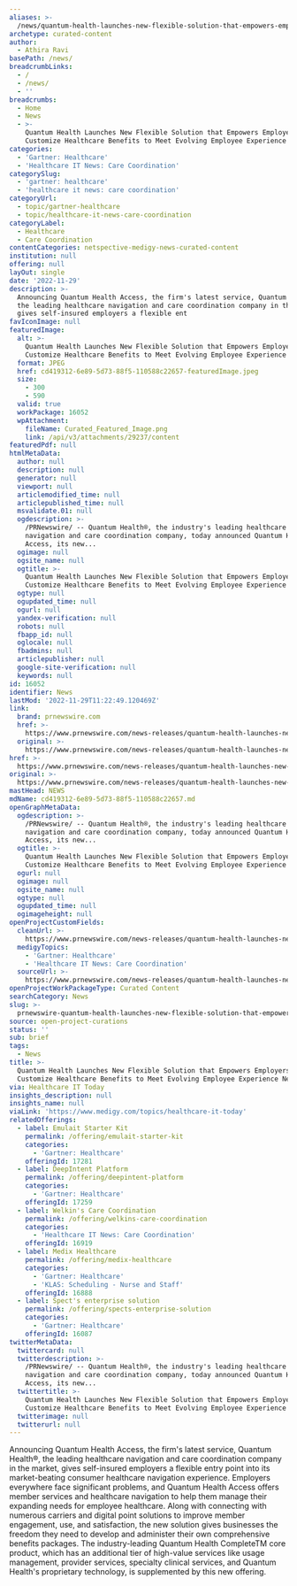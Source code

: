 ```yaml
---
aliases: >-
  /news/quantum-health-launches-new-flexible-solution-that-empowers-employers-to-customize-healthcare-benefits-to-meet-evolving-employee-experience-needs
archetype: curated-content
author:
  - Athira Ravi
basePath: /news/
breadcrumbLinks:
  - /
  - /news/
  - ''
breadcrumbs:
  - Home
  - News
  - >-
    Quantum Health Launches New Flexible Solution that Empowers Employers to
    Customize Healthcare Benefits to Meet Evolving Employee Experience Needs
categories:
  - 'Gartner: Healthcare'
  - 'Healthcare IT News: Care Coordination'
categorySlug:
  - 'gartner: healthcare'
  - 'healthcare it news: care coordination'
categoryUrl:
  - topic/gartner-healthcare
  - topic/healthcare-it-news-care-coordination
categoryLabel:
  - Healthcare
  - Care Coordination
contentCategories: netspective-medigy-news-curated-content
institution: null
offering: null
layOut: single
date: '2022-11-29'
description: >-
  Announcing Quantum Health Access, the firm's latest service, Quantum Health®,
  the leading healthcare navigation and care coordination company in the market,
  gives self-insured employers a flexible ent
favIconImage: null
featuredImage:
  alt: >-
    Quantum Health Launches New Flexible Solution that Empowers Employers to
    Customize Healthcare Benefits to Meet Evolving Employee Experience Needs
  format: JPEG
  href: cd419312-6e89-5d73-88f5-110588c22657-featuredImage.jpeg
  size:
    - 300
    - 590
  valid: true
  workPackage: 16052
  wpAttachment:
    fileName: Curated_Featured_Image.png
    link: /api/v3/attachments/29237/content
featuredPdf: null
htmlMetaData:
  author: null
  description: null
  generator: null
  viewport: null
  articlemodified_time: null
  articlepublished_time: null
  msvalidate.01: null
  ogdescription: >-
    /PRNewswire/ -- Quantum Health®, the industry's leading healthcare
    navigation and care coordination company, today announced Quantum Health
    Access, its new...
  ogimage: null
  ogsite_name: null
  ogtitle: >-
    Quantum Health Launches New Flexible Solution that Empowers Employers to
    Customize Healthcare Benefits to Meet Evolving Employee Experience Needs
  ogtype: null
  ogupdated_time: null
  ogurl: null
  yandex-verification: null
  robots: null
  fbapp_id: null
  oglocale: null
  fbadmins: null
  articlepublisher: null
  google-site-verification: null
  keywords: null
id: 16052
identifier: News
lastMod: '2022-11-29T11:22:49.120469Z'
link:
  brand: prnewswire.com
  href: >-
    https://www.prnewswire.com/news-releases/quantum-health-launches-new-flexible-solution-that-empowers-employers-to-customize-healthcare-benefits-to-meet-evolving-employee-experience-needs-301677843.html
  original: >-
    https://www.prnewswire.com/news-releases/quantum-health-launches-new-flexible-solution-that-empowers-employers-to-customize-healthcare-benefits-to-meet-evolving-employee-experience-needs-301677843.html
href: >-
  https://www.prnewswire.com/news-releases/quantum-health-launches-new-flexible-solution-that-empowers-employers-to-customize-healthcare-benefits-to-meet-evolving-employee-experience-needs-301677843.html
original: >-
  https://www.prnewswire.com/news-releases/quantum-health-launches-new-flexible-solution-that-empowers-employers-to-customize-healthcare-benefits-to-meet-evolving-employee-experience-needs-301677843.html
mastHead: NEWS
mdName: cd419312-6e89-5d73-88f5-110588c22657.md
openGraphMetaData:
  ogdescription: >-
    /PRNewswire/ -- Quantum Health®, the industry's leading healthcare
    navigation and care coordination company, today announced Quantum Health
    Access, its new...
  ogtitle: >-
    Quantum Health Launches New Flexible Solution that Empowers Employers to
    Customize Healthcare Benefits to Meet Evolving Employee Experience Needs
  ogurl: null
  ogimage: null
  ogsite_name: null
  ogtype: null
  ogupdated_time: null
  ogimageheight: null
openProjectCustomFields:
  cleanUrl: >-
    https://www.prnewswire.com/news-releases/quantum-health-launches-new-flexible-solution-that-empowers-employers-to-customize-healthcare-benefits-to-meet-evolving-employee-experience-needs-301677843.html
  medigyTopics:
    - 'Gartner: Healthcare'
    - 'Healthcare IT News: Care Coordination'
  sourceUrl: >-
    https://www.prnewswire.com/news-releases/quantum-health-launches-new-flexible-solution-that-empowers-employers-to-customize-healthcare-benefits-to-meet-evolving-employee-experience-needs-301677843.html
openProjectWorkPackageType: Curated Content
searchCategory: News
slug: >-
  prnewswire-quantum-health-launches-new-flexible-solution-that-empowers-employers-to-customize-healthcare-benefits-to-meet-evolving-employee-experience-needs
source: open-project-curations
status: ''
sub: brief
tags:
  - News
title: >-
  Quantum Health Launches New Flexible Solution that Empowers Employers to
  Customize Healthcare Benefits to Meet Evolving Employee Experience Needs
via: Healthcare IT Today
insights_description: null
insights_name: null
viaLink: 'https://www.medigy.com/topics/healthcare-it-today'
relatedOfferings:
  - label: Emulait Starter Kit
    permalink: /offering/emulait-starter-kit
    categories:
      - 'Gartner: Healthcare'
    offeringId: 17281
  - label: DeepIntent Platform
    permalink: /offering/deepintent-platform
    categories:
      - 'Gartner: Healthcare'
    offeringId: 17259
  - label: Welkin's Care Coordination
    permalink: /offering/welkins-care-coordination
    categories:
      - 'Healthcare IT News: Care Coordination'
    offeringId: 16919
  - label: Medix Healthcare
    permalink: /offering/medix-healthcare
    categories:
      - 'Gartner: Healthcare'
      - 'KLAS: Scheduling - Nurse and Staff'
    offeringId: 16888
  - label: Spect's enterprise solution
    permalink: /offering/spects-enterprise-solution
    categories:
      - 'Gartner: Healthcare'
    offeringId: 16087
twitterMetaData:
  twittercard: null
  twitterdescription: >-
    /PRNewswire/ -- Quantum Health®, the industry's leading healthcare
    navigation and care coordination company, today announced Quantum Health
    Access, its new...
  twittertitle: >-
    Quantum Health Launches New Flexible Solution that Empowers Employers to
    Customize Healthcare Benefits to Meet Evolving Employee Experience Needs
  twitterimage: null
  twitterurl: null
---
```

<p>Announcing Quantum Health Access, the firm's latest service, Quantum Health®, the leading healthcare navigation and care coordination company in the market, gives self-insured employers a flexible entry point into its market-beating consumer healthcare navigation experience. Employers everywhere face significant problems, and Quantum Health Access offers member services and healthcare navigation to help them manage their expanding needs for employee healthcare. Along with connecting with numerous carriers and digital point solutions to improve member engagement, use, and satisfaction, the new solution gives businesses the freedom they need to develop and administer their own comprehensive benefits packages. The industry-leading Quantum Health CompleteTM core product, which has an additional tier of high-value services like usage management, provider services, specialty clinical services, and Quantum Health's proprietary technology, is supplemented by this new offering.</p>